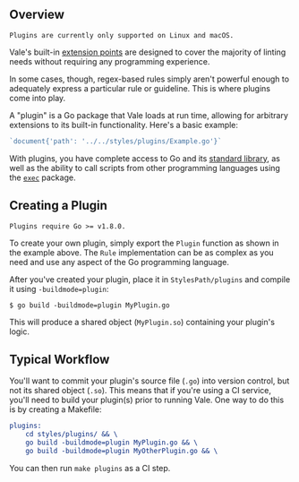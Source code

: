## Overview

```callout{'title': 'NOTE', 'classes': ['tip']}
Plugins are currently only supported on Linux and macOS.
```

Vale's built-in [extension points](https://errata-ai.github.io/vale/styles/#extension-points) are designed to cover the majority of linting needs without requiring any programming experience.

In some cases, though, regex-based rules simply aren't powerful enough to adequately express a particular rule or guideline. This is where plugins come into play.

A "plugin" is a Go package that Vale loads at run time, allowing for arbitrary extensions to its built-in functionality. Here's a basic example:

```go
`document{'path': '../../styles/plugins/Example.go'}`
```

With plugins, you have complete access to Go and its [standard library](https://golang.org/pkg/#stdlib), as well as the ability to call scripts from other programming languages using the [`exec`](https://golang.org/pkg/os/exec/) package.

## Creating a Plugin

```callout{'title': 'NOTE', 'classes': ['tip']}
Plugins require Go >= v1.8.0.
```

To create your own plugin, simply export the `Plugin` function as shown in the
example above. The `Rule` implementation can be as complex as you need and use
any aspect of the Go programming language.

After you've created your plugin, place it in `StylesPath/plugins` and compile
it using `-buildmode=plugin`:

```shell
$ go build -buildmode=plugin MyPlugin.go
```

This will produce a shared object (`MyPlugin.so`) containing your plugin's logic.

## Typical Workflow

You'll want to commit your plugin's source file (`.go`) into version control,
but not its shared object (`.so`). This means that if you're using a CI service,
you'll need to build your plugin(s) prior to running Vale. One way to do this is
by creating a Makefile:

```cmake
plugins:
	cd styles/plugins/ && \
	go build -buildmode=plugin MyPlugin.go && \
	go build -buildmode=plugin MyOtherPlugin.go && \
```

You can then run `make plugins` as a CI step.
